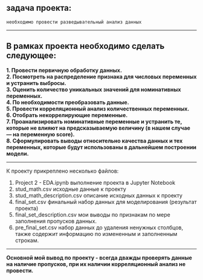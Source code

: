 ## задача проекта:
	необходимо провести разведывательный анализ данных 

__________________________________________________________________________________________________  

## В рамках проекта необходимо сделать следующее:

**1. Провести первичную обработку данных.**  
**2. Посмотреть на распределение признака для числовых переменных и устранить выбросы.**  
**3. Оценить количество уникальных значений для номинативных переменных.**  
**4. По необходимости преобразовать данные.**  
**5. Провести корреляционный анализ количественных переменных.**  
**6. Отобрать некоррелирующие переменные.**  
**7. Проанализировать номинативные переменные и устранить те, которые не влияют на предсказываемую величину (в нашем случае — на переменную score).**  
**8. Сформулировать выводы относительно качества данных и тех переменных, которые будут использованы в дальнейшем построении модели.**  

__________________________________________________________________________________________________  

К проекту прикреплено несколько файлов:

1. Project 2 - EDA.ipynb	выполнение проекта в Jupyter Notebook
2. stud_math.csv		исходные данные к проекту
3. stud_math_description.csv	описание исходных данных к проекту
4. final_set.csv		финальный набор данных для моделирования (результат проекта)
5. final_set_description.csv	мои выводы по признакам по мере заполнения пропусков данных.
6. pre_final_set.csv		набор данных до удаления ненужных столбцов, также содержит информацию по измененным и заполненным строкам.

__________________________________________________________________________________________________  

**Основной мой вывод по проекту - всегда дважды проверять данные на наличие пропусков, при их наличии корреляционный анализ не провести.** 
